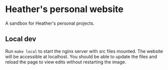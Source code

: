 # Heather's personal website

A sandbox for Heather's personal projects.

## Local dev

Run `make local` to start the nginx server with src files mounted. The website will be accessible at localhost. You should be able to update the files and reload the page to view edits without restarting the image.
